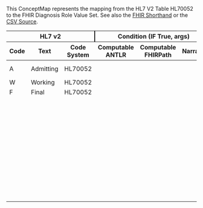 
This ConceptMap represents the mapping from the HL7 V2 Table HL70052 to the FHIR Diagnosis Role Value Set. See also the <a href='https://github.com/HL7/v2-to-fhir/blob/master/tank/Table HL70052 to Diagnosis Role.fsh'>FHIR Shorthand</a> or the <a href='https://github.com/HL7/v2-to-fhir/blob/master/mappings/codesystems/HL7 Concept Map_ DiagnosisType - Sheet1.csv'>CSV Source</a>.
<table class='grid'><thead>
<tr><th colspan='3' style='border-right: 2px solid black;'>HL7 v2</th><th colspan='3' style='border-right: 2px solid black;'>Condition (IF True, args)</th><th colspan='4'>HL7 FHIR</th><th rowspan='2'>Comments</th></tr>
<tr><th>Code</th><th>Text</th><th>Code System</th><th>Computable ANTLR</th><th>Computable FHIRPath</th><th>Narrative</th><th>Code</th><th>Proposed Extension</th><th>Display</th><th>Code System</th></tr></thead>
<tbody>
<tr><td>A</td><td>Admitting</td><td style='border-right: 2px'>HL70052</td><td></td><td></td><td style='border-right: 2px'></td><td>AD</td><td></td><td>Admission Diagnosis</td><td><a href='http://terminology.hl7.org/CodeSystem/diagnosis-role.html'>http://terminology.hl7.org/CodeSystem/diagnosis-role</a></td><td></td></tr>
<tr><td>W</td><td>Working</td><td style='border-right: 2px'>HL70052</td><td></td><td></td><td style='border-right: 2px'></td><td></td><td></td><td></td><td></td><td></td></tr>
<tr><td>F</td><td>Final</td><td style='border-right: 2px'>HL70052</td><td></td><td></td><td style='border-right: 2px'></td><td></td><td></td><td></td><td></td><td></td></tr>
<tr><td></td><td></td><td style='border-right: 2px'></td><td></td><td></td><td style='border-right: 2px'></td><td>DD</td><td>Discharge diagnosis</td><td>Discharge diagnosis</td><td><a href='http://terminology.hl7.org/CodeSystem/diagnosis-role.html'>http://terminology.hl7.org/CodeSystem/diagnosis-role</a></td><td></td></tr>
<tr><td></td><td></td><td style='border-right: 2px'></td><td></td><td></td><td style='border-right: 2px'></td><td>CC</td><td>Chief complaint</td><td>Chief complaint</td><td><a href='http://terminology.hl7.org/CodeSystem/diagnosis-role.html'>http://terminology.hl7.org/CodeSystem/diagnosis-role</a></td><td></td></tr>
<tr><td></td><td></td><td style='border-right: 2px'></td><td></td><td></td><td style='border-right: 2px'></td><td>CM</td><td>Comorbidity diagnosis</td><td>Comorbidity diagnosis</td><td><a href='http://terminology.hl7.org/CodeSystem/diagnosis-role.html'>http://terminology.hl7.org/CodeSystem/diagnosis-role</a></td><td></td></tr>
<tr><td></td><td></td><td style='border-right: 2px'></td><td></td><td></td><td style='border-right: 2px'></td><td>pre-op</td><td>pre-op diagnosis</td><td>pre-op diagnosis</td><td><a href='http://terminology.hl7.org/CodeSystem/diagnosis-role.html'>http://terminology.hl7.org/CodeSystem/diagnosis-role</a></td><td></td></tr>
<tr><td></td><td></td><td style='border-right: 2px'></td><td></td><td></td><td style='border-right: 2px'></td><td>post-op</td><td>post-op diagnosis</td><td>post-op diagnosis</td><td><a href='http://terminology.hl7.org/CodeSystem/diagnosis-role.html'>http://terminology.hl7.org/CodeSystem/diagnosis-role</a></td><td></td></tr>
<tr><td></td><td></td><td style='border-right: 2px'></td><td></td><td></td><td style='border-right: 2px'></td><td>billing</td><td>Billing</td><td>Billing</td><td><a href='http://terminology.hl7.org/CodeSystem/diagnosis-role.html'>http://terminology.hl7.org/CodeSystem/diagnosis-role</a></td><td></td></tr>
</tbody></table>

